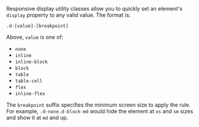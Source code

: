 Responsive display utility classes allow you to quickly set an element's `display` property to any valid value. The format is: 

```
.d-[value]-[breakpoint]
```

Above, `value` is one of:

* `none`
* `inline`
* `inline-block`
* `block`
* `table`
* `table-cell`
* `flex`
* `inline-flex`

The `breakpoint` suffix specifies the minimum screen size to apply the rule. For example, `.d-none.d-block-md` would hide the element at `xs` and `sm` sizes and show it at `md` and up. 

